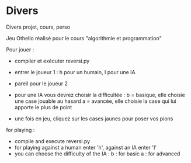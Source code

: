# Divers
Divers projet, cours, perso

Jeu Othello réalisé pour le cours "algorithmie et programmation" 

Pour jouer :

- compiler et exécuter reversi.py
- entrer le joueur 1 : h pour un humain, I pour une IA
- pareil pour le joueur 2

- pour une IA vous devrez choisir la difficultée : 
  b = basique, elle choisie une case jouable au hasard
  a = avancée, elle choisie la case qui lui apporte le plus de point

- une fois en jeu, cliquez sur les cases jaunes pour poser vos pions

for playing : 

- compile and execute reversi.py
- for playing against a human enter 'h', against an IA enter 'I'
- you can choose the difficulty of the IA :
  b : for basic
  a : for advanced 

